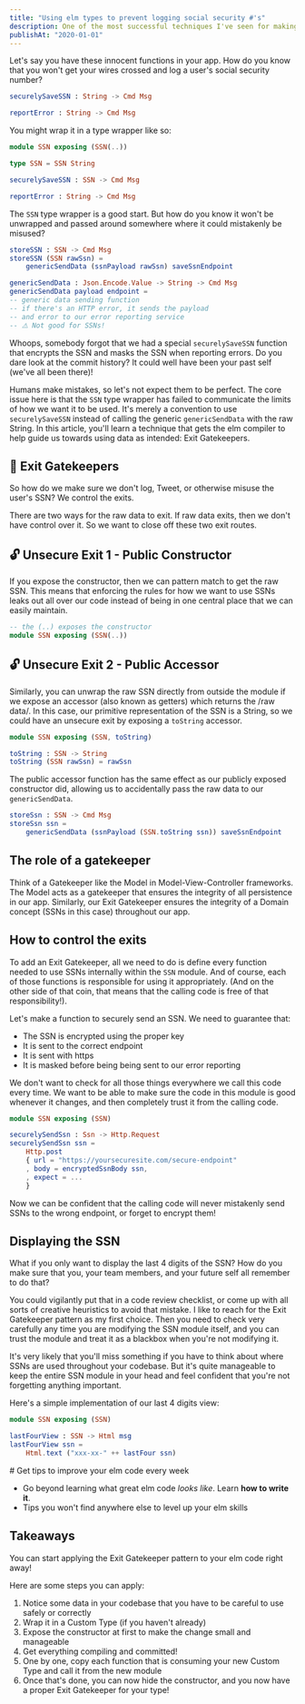 ```yaml
---
title: "Using elm types to prevent logging social security #'s"
description: One of the most successful techniques I've seen for making sure you don't break elm code the next time you touch it is a technique I call an Exit Gatekeeper.
publishAt: "2020-01-01"
---
```


Let's say you have these innocent functions in your app. How do you know that you won't get your wires crossed and log a user's social security number?

```elm
securelySaveSSN : String -> Cmd Msg

reportError : String -> Cmd Msg
```

You might wrap it in a type wrapper like so:

```elm
module SSN exposing (SSN(..))

type SSN = SSN String
```

```elm
securelySaveSSN : SSN -> Cmd Msg

reportError : String -> Cmd Msg
```

The `SSN` type wrapper is a good start. But how do you know it won't be unwrapped and passed around somewhere where it could mistakenly be misused?

```elm
storeSSN : SSN -> Cmd Msg
storeSSN (SSN rawSsn) =
    genericSendData (ssnPayload rawSsn) saveSsnEndpoint

genericSendData : Json.Encode.Value -> String -> Cmd Msg
genericSendData payload endpoint =
-- generic data sending function
-- if there's an HTTP error, it sends the payload
-- and error to our error reporting service
-- ⚠️ Not good for SSNs!
```

Whoops, somebody forgot that we had a special `securelySaveSSN` function that encrypts the SSN and masks the SSN when reporting errors. Do you dare look at the commit history? It could well have been your past self (we've all been there)!

Humans make mistakes, so let's not expect them to be perfect. The core issue here is that the `SSN` type wrapper has failed to communicate the limits of how we want it to be used. It's merely a convention to use `securelySaveSSN` instead of calling the generic `genericSendData` with the raw String. In this article, you'll learn a technique that gets the elm compiler to help guide us towards using data as intended: Exit Gatekeepers.

## 🔑 Exit Gatekeepers

So how do we make sure we don't log, Tweet, or otherwise misuse the user's SSN? We control the exits.

There are two ways for the raw data to exit. If raw data exits, then we don't have control over it. So we want to close off these two exit routes.

## 🔓 Unsecure Exit 1 - Public Constructor

If you expose the constructor, then we can pattern match to get the raw SSN. This means that enforcing the rules for how we want to use SSNs leaks out all over our code instead of being in one central place that we can easily maintain.

```elm
-- the (..) exposes the constructor
module SSN exposing (SSN(..))
```

## 🔓 Unsecure Exit 2 - Public Accessor

Similarly, you can unwrap the raw SSN directly from outside the module if we expose an accessor (also known as getters) which returns the /raw data/. In this case, our primitive representation of the SSN is a String, so we could have an unsecure exit by exposing a `toString` accessor.

```elm
module SSN exposing (SSN, toString)

toString : SSN -> String
toString (SSN rawSsn) = rawSsn
```

The public accessor function has the same effect as our publicly exposed constructor did, allowing us to accidentally pass the raw data to our `genericSendData`.

```elm
storeSsn : SSN -> Cmd Msg
storeSsn ssn =
    genericSendData (ssnPayload (SSN.toString ssn)) saveSsnEndpoint
```

## The role of a gatekeeper

Think of a Gatekeeper like the Model in Model-View-Controller frameworks. The Model acts as a gatekeeper that ensures the integrity of all persistence in our app. Similarly, our Exit Gatekeeper ensures the integrity of a Domain concept (SSNs in this case) throughout our app.

## How to control the exits

To add an Exit Gatekeeper, all we need to do is define every function needed to use SSNs internally within the `SSN` module. And of course, each of those functions is responsible for using it appropriately. (And on the other side of that coin, that means that the calling code is free of that responsibility!).

Let's make a function to securely send an SSN. We need to guarantee that:

- The SSN is encrypted using the proper key
- It is sent to the correct endpoint
- It is sent with https
- It is masked before being being sent to our error reporting

We don't want to check for all those things everywhere we call this code every time. We want to be able to make sure the code in this module is good whenever it changes, and then completely trust it from the calling code.

```elm
module SSN exposing (SSN)

securelySendSsn : Ssn -> Http.Request
securelySendSsn ssn =
    Http.post
    { url = "https://yoursecuresite.com/secure-endpoint"
    , body = encryptedSsnBody ssn,
    , expect = ...
    }
```

Now we can be confident that the calling code will never mistakenly send SSNs to the wrong endpoint, or forget to encrypt them!

## Displaying the SSN

What if you only want to display the last 4 digits of the SSN? How do you make sure that you, your team members, and your future self all remember to do that?

You could vigilantly put that in a code review checklist, or come up with all sorts of creative heuristics to avoid that mistake. I like to reach for the Exit Gatekeeper pattern as my first choice. Then you need to check very carefully any time you are modifying the SSN module itself, and you can trust the module and treat it as a blackbox when you're not modifying it.

It's very likely that you'll miss something if you have to think about where SSNs are used throughout your codebase. But it's quite manageable to keep the entire SSN module in your head and feel confident that you're not forgetting anything important.

Here's a simple implementation of our last 4 digits view:

```elm
module SSN exposing (SSN)

lastFourView : SSN -> Html msg
lastFourView ssn =
    Html.text ("xxx-xx-" ++ lastFour ssn)
```

<signup formid="906002494" buttontext="Get weekly elm tips!">
# Get tips to improve your elm code every week

- Go beyond learning what great elm code _looks like_. Learn **how to write it**.
- Tips you won't find anywhere else to level up your elm skills
  </signup>

## Takeaways

You can start applying the Exit Gatekeeper pattern to your elm code right away!

Here are some steps you can apply:

1. Notice some data in your codebase that you have to be careful to use safely or correctly
2. Wrap it in a Custom Type (if you haven't already)
3. Expose the constructor at first to make the change small and manageable
4. Get everything compiling and committed!
5. One by one, copy each function that is consuming your new Custom Type and call it from the new module
6. Once that's done, you can now hide the constructor, and you now have a proper Exit Gatekeeper for your type!
